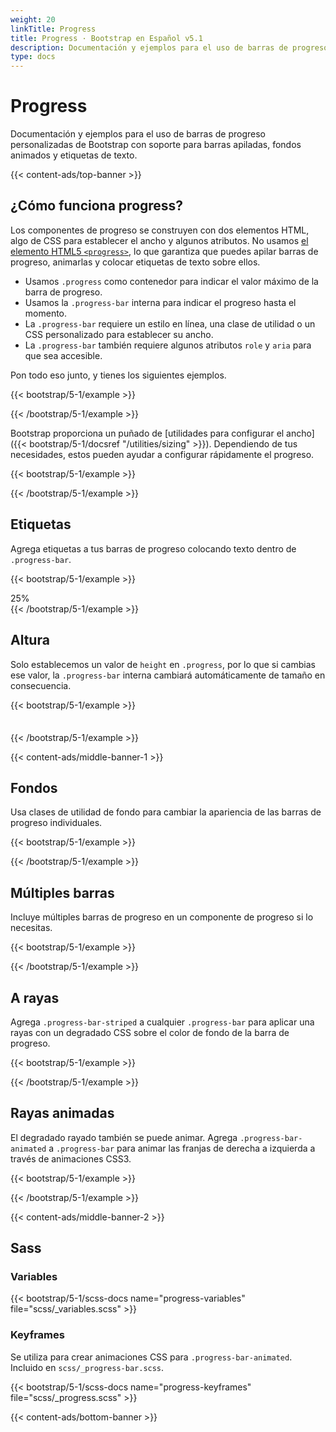 ```yaml
---
weight: 20
linkTitle: Progress
title: Progress · Bootstrap en Español v5.1
description: Documentación y ejemplos para el uso de barras de progreso personalizadas de Bootstrap con soporte para barras apiladas, fondos animados y etiquetas de texto.
type: docs
---
```


# Progress

Documentación y ejemplos para el uso de barras de progreso personalizadas de Bootstrap con soporte para barras apiladas, fondos animados y etiquetas de texto.

{{< content-ads/top-banner >}}

## ¿Cómo funciona progress?

Los componentes de progreso se construyen con dos elementos HTML, algo de CSS para establecer el ancho y algunos atributos. No usamos [el elemento HTML5 `<progress>`](https://developer.mozilla.org/en-US/docs/Web/HTML/Element/progress), lo que garantiza que puedes apilar barras de progreso, animarlas y colocar etiquetas de texto sobre ellos.

- Usamos `.progress` como contenedor para indicar el valor máximo de la barra de progreso.
- Usamos la `.progress-bar` interna para indicar el progreso hasta el momento.
- La `.progress-bar` requiere un estilo en línea, una clase de utilidad o un CSS personalizado para establecer su ancho.
- La `.progress-bar` también requiere algunos atributos `role` y `aria` para que sea accesible.

Pon todo eso junto, y tienes los siguientes ejemplos.

{{< bootstrap/5-1/example >}}
<div class="progress">
  <div class="progress-bar" role="progressbar" aria-valuenow="0" aria-valuemin="0" aria-valuemax="100"></div>
</div>
<div class="progress">
  <div class="progress-bar" role="progressbar" style="width: 25%" aria-valuenow="25" aria-valuemin="0" aria-valuemax="100"></div>
</div>
<div class="progress">
  <div class="progress-bar" role="progressbar" style="width: 50%" aria-valuenow="50" aria-valuemin="0" aria-valuemax="100"></div>
</div>
<div class="progress">
  <div class="progress-bar" role="progressbar" style="width: 75%" aria-valuenow="75" aria-valuemin="0" aria-valuemax="100"></div>
</div>
<div class="progress">
  <div class="progress-bar" role="progressbar" style="width: 100%" aria-valuenow="100" aria-valuemin="0" aria-valuemax="100"></div>
</div>
{{< /bootstrap/5-1/example >}}

Bootstrap proporciona un puñado de [utilidades para configurar el ancho]({{< bootstrap/5-1/docsref "/utilities/sizing" >}}). Dependiendo de tus necesidades, estos pueden ayudar a configurar rápidamente el progreso.

{{< bootstrap/5-1/example >}}
<div class="progress">
  <div class="progress-bar w-75" role="progressbar" aria-valuenow="75" aria-valuemin="0" aria-valuemax="100"></div>
</div>
{{< /bootstrap/5-1/example >}}

## Etiquetas

Agrega etiquetas a tus barras de progreso colocando texto dentro de `.progress-bar`.

{{< bootstrap/5-1/example >}}
<div class="progress">
  <div class="progress-bar" role="progressbar" style="width: 25%;" aria-valuenow="25" aria-valuemin="0" aria-valuemax="100">25%</div>
</div>
{{< /bootstrap/5-1/example >}}

## Altura

Solo establecemos un valor de `height` en `.progress`, por lo que si cambias ese valor, la `.progress-bar` interna cambiará automáticamente de tamaño en consecuencia.

{{< bootstrap/5-1/example >}}
<div class="progress" style="height: 1px;">
  <div class="progress-bar" role="progressbar" style="width: 25%;" aria-valuenow="25" aria-valuemin="0" aria-valuemax="100"></div>
</div>
<div class="progress" style="height: 20px;">
  <div class="progress-bar" role="progressbar" style="width: 25%;" aria-valuenow="25" aria-valuemin="0" aria-valuemax="100"></div>
</div>
{{< /bootstrap/5-1/example >}}

{{< content-ads/middle-banner-1 >}}

## Fondos

Usa clases de utilidad de fondo para cambiar la apariencia de las barras de progreso individuales.

{{< bootstrap/5-1/example >}}
<div class="progress">
  <div class="progress-bar bg-success" role="progressbar" style="width: 25%" aria-valuenow="25" aria-valuemin="0" aria-valuemax="100"></div>
</div>
<div class="progress">
  <div class="progress-bar bg-info" role="progressbar" style="width: 50%" aria-valuenow="50" aria-valuemin="0" aria-valuemax="100"></div>
</div>
<div class="progress">
  <div class="progress-bar bg-warning" role="progressbar" style="width: 75%" aria-valuenow="75" aria-valuemin="0" aria-valuemax="100"></div>
</div>
<div class="progress">
  <div class="progress-bar bg-danger" role="progressbar" style="width: 100%" aria-valuenow="100" aria-valuemin="0" aria-valuemax="100"></div>
</div>
{{< /bootstrap/5-1/example >}}

## Múltiples barras

Incluye múltiples barras de progreso en un componente de progreso si lo necesitas.

{{< bootstrap/5-1/example >}}
<div class="progress">
  <div class="progress-bar" role="progressbar" style="width: 15%" aria-valuenow="15" aria-valuemin="0" aria-valuemax="100"></div>
  <div class="progress-bar bg-success" role="progressbar" style="width: 30%" aria-valuenow="30" aria-valuemin="0" aria-valuemax="100"></div>
  <div class="progress-bar bg-info" role="progressbar" style="width: 20%" aria-valuenow="20" aria-valuemin="0" aria-valuemax="100"></div>
</div>
{{< /bootstrap/5-1/example >}}

## A rayas

Agrega `.progress-bar-striped` a cualquier `.progress-bar` para aplicar una rayas con un degradado CSS sobre el color de fondo de la barra de progreso.

{{< bootstrap/5-1/example >}}
<div class="progress">
  <div class="progress-bar progress-bar-striped" role="progressbar" style="width: 10%" aria-valuenow="10" aria-valuemin="0" aria-valuemax="100"></div>
</div>
<div class="progress">
  <div class="progress-bar progress-bar-striped bg-success" role="progressbar" style="width: 25%" aria-valuenow="25" aria-valuemin="0" aria-valuemax="100"></div>
</div>
<div class="progress">
  <div class="progress-bar progress-bar-striped bg-info" role="progressbar" style="width: 50%" aria-valuenow="50" aria-valuemin="0" aria-valuemax="100"></div>
</div>
<div class="progress">
  <div class="progress-bar progress-bar-striped bg-warning" role="progressbar" style="width: 75%" aria-valuenow="75" aria-valuemin="0" aria-valuemax="100"></div>
</div>
<div class="progress">
  <div class="progress-bar progress-bar-striped bg-danger" role="progressbar" style="width: 100%" aria-valuenow="100" aria-valuemin="0" aria-valuemax="100"></div>
</div>
{{< /bootstrap/5-1/example >}}

## Rayas animadas

El degradado rayado también se puede animar. Agrega `.progress-bar-animated` a `.progress-bar` para animar las franjas de derecha a izquierda a través de animaciones CSS3.

{{< bootstrap/5-1/example >}}
<div class="progress">
  <div class="progress-bar progress-bar-striped progress-bar-animated" role="progressbar" aria-valuenow="75" aria-valuemin="0" aria-valuemax="100" style="width: 75%"></div>
</div>
{{< /bootstrap/5-1/example >}}

{{< content-ads/middle-banner-2 >}}

## Sass

### Variables

{{< bootstrap/5-1/scss-docs name="progress-variables" file="scss/_variables.scss" >}}

### Keyframes

Se utiliza para crear animaciones CSS para `.progress-bar-animated`. Incluido en `scss/_progress-bar.scss`.

{{< bootstrap/5-1/scss-docs name="progress-keyframes" file="scss/_progress.scss" >}}

{{< content-ads/bottom-banner >}}